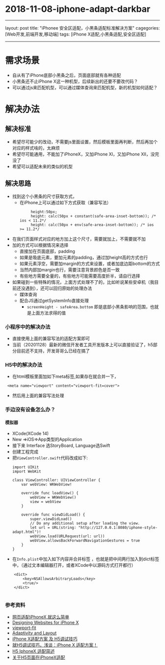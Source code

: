 # 2018-11-08-iphone-adapt-darkbar
---

layout: post
title: "iPhonee 安全区适配，小黑条适配标准解决方案"
cagegories: [Web开发,前端开发,移动端]
tags: [iPhone X适配,小黑条适配,安全区适配]

---

# 需求场景
- 自从有了iPhone底部小黑条之后，页面底部就有各种适配
- 小黑条还不止iPhone X这一种机型，后续新出的还要不要改代码？
- 可以通过js来匹配机型，可以通过媒体查询来匹配机型，新的机型如何适配？

# 解决办法
## 解决标准
- 希望尽可能少的改动，不需要js里面设置，然后模板里面再判断，然后再加个对应的样式啥的，太麻烦
- 希望尽可能通用，不能加了iPhoneX，又加iPhone XI，又加iPhone XII，没完没了
- 希望可以适配未来的类似的机型

## 解决思路
- 找到这个小黑条的尺寸获取方式，
    - 在iPhone上可以通过如下方式获取（兼容写法）
       ```
            height:50px;
            height: calc(50px + constant(safe-area-inset-bottom)); /* ios < 11.2*/
            height: calc(50px + env(safe-area-inset-bottom)); /* ios >= 11.2*/
       ```
- 在我们页面样式对应的地方加上这个尺寸，需要就加上，不需要就不加
- 加的方式可以根据情况来选择
    - 直接加在页面底部，padding
    - 如果是吸底元素，要加元素的padding，通过加height高的方式也行
    - 如果元素浮空，需要加margin的方式来设置，或者加底边距bottom的方式
    - 当然内部加margin也行，需要注意背景颜色是否一致
    - 有些地方需要全量的，有些地方可能需要高度折半，请自行选择
- 如果碰到一些特殊的情况，上面方式处理不了的，比如听说某些安卓机（我目前还没遇到），还可以回归原始的处理办法
    - 媒体查询
    - 配合JS通过getSystemInfo直接处理
        - `screenHeight - safeArea.bottom` 即是底部小黑条影响的范围，也就是上面方法求得的值

### 小程序中的解决办法
- 直接使用上面的兼容写法的适配方案即可
- 当前（20201128）最新的微信开发者工具开发版本上可以直接验证了，h5部分目前还不支持，开发哥哥么已经在搞了

### H5中的解决办法
- 在html模板里面加如下meta标签,如果存在就合并一下，
```
 <meta name="viewport" content="viewport-fit=cover">
```
- 然后用上面的兼容写法处理

### 手边没有设备怎么办？
#### 模拟器
- XCode(XCode 14)
- New =>iOS=>App类型的Application
- 接下来 Interface 选StoryBoard, Language选Swift
- 创建工程完成
- 把`ViewController.swift`代码改成如下:
    ```
    import UIKit
    import WebKit

    class ViewController: UIViewController {
        var webView: WKWebView!

        override func loadView() {
            webView = WKWebView()
            view = webView
        }

        override func viewDidLoad() {
            super.viewDidLoad()
            // Do any additional setup after loading the view.
            let url = URL(string: "http://127.0.0.1:8080/iphone-style-adapt.html")!
            webView.load(URLRequest(url: url))
            webView.allowsBackForwardNavigationGestures = true
        }
    }

    ```
- 在`Info.plist`中加入如下内容并合并<dict>标签 ，也就是把中间两行加入到dict标签中，（通过文本编辑器打开，或者XCode中以源码方式打开都行）
```
    <dict>
        <key>NSAllowsArbitraryLoads</key>
        <true/>
    </dict>
    
```

### 参考资料
- [网页适配iPhoneX,就这么简单](https://aotu.io/notes/2017/11/27/iphonex/index.html)
- [Designing Websites for iPhone X](https://webkit.org/blog/7929/designing-websites-for-iphone-x/)
- [viewport-fit](https://www.w3.org/TR/css-round-display-1/#viewport-fit-descriptor)
- [Adaptivity and Layout](https://developer.apple.com/design/human-interface-guidelines/ios/visual-design/adaptivity-and-layout/)
- [iPhone X适配方案 及 H5调试技巧 ](https://www.sohu.com/a/215996396_114819)
- [就H5调试技巧，浅谈：iPhone X 适配方案！](https://www.quxingdong.com/702.html)
- [H5 IphoneX 适配简述](https://www.jianshu.com/p/438c7c2e5664?utm_campaign=maleskine&utm_content=note&utm_medium=seo_notes&utm_source=recommendation)
- [关于H5页面在iPhoneX适配](https://www.cnblogs.com/lolDragon/p/7795174.html)